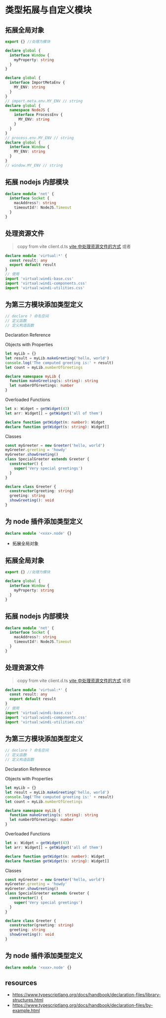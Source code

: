 # 类型拓展与自定义模块

## 拓展全局对象

```ts
export {} //处理为模块

declare global {
  interface Window {
    myProperty: string
  }
}
```

```ts
declare global {
  interface ImportMetaEnv {
    MY_ENV: string
  }
}
// import.meta.env.MY_ENV // string
declare global {
  namespace NodeJS {
    interface ProcessEnv {
      MY_ENV: string
    }
  }
}
// process.env.MY_ENV // string
declare global {
  interface Window {
    MY_ENV: string
  }
}
// window.MY_ENV // string
```

## 拓展 nodejs 内部模块

```ts
declare module 'net' {
  interface Socket {
    macAddress?: string
    timeoutId?: NodeJS.Timeout
  }
}
```

## 处理资源文件

> copy from vite client.d.ts
> [vite 中处理资源文件的方式](../types-tools/asset.d.ts)
> 或者

```ts
declare module 'virtual:*' {
  const result: any
  export default result
}
// 使用
import 'virtual:windi-base.css'
import 'virtual:windi-components.css'
import 'virtual:windi-utilities.css'
```

## 为第三方模块添加类型定义

```ts
// declare ? 命名空间
// 定义函数
// 定义构造函数
```

Declaration Reference

Objects with Properties

```js
let myLib = {}
let result = myLib.makeGreeting('hello, world')
console.log('The computed greeting is:' + result)
let count = myLib.numberOfGreetings
```

```ts
declare namespace myLib {
  function makeGreeting(s: string): string
  let numberOfGreetings: number
}
```

Overloaded Functions

```ts
let x: Widget = getWidget(43)
let arr: Widget[] = getWidget('all of them')
```

```ts
declare function getWidget(n: number): Widget
declare function getWidget(s: string): Widget[]
```

Classes

```ts
const myGreeter = new Greeter('hello, world')
myGreeter.greeting = 'howdy'
myGreeter.showGreeting()
class SpecialGreeter extends Greeter {
  constructor() {
    super('Very special greetings')
  }
}
```

```ts
declare class Greeter {
  constructor(greeting: string)
  greeting: string
  showGreeting(): void
}
```

## 为 node 插件添加类型定义

```ts
declare module '<xxx>.node' {}
```

- 拓展全局对象

## 拓展全局对象

```ts
export {} //处理为模块

declare global {
  interface Window {
    myProperty: string
  }
}
```

## 拓展 nodejs 内部模块

```ts
declare module 'net' {
  interface Socket {
    macAddress?: string
    timeoutId?: NodeJS.Timeout
  }
}
```

## 处理资源文件

> copy from vite client.d.ts
> [vite 中处理资源文件的方式](../types-tools/asset.d.ts)
> 或者

```ts
declare module 'virtual:*' {
  const result: any
  export default result
}
// 使用
import 'virtual:windi-base.css'
import 'virtual:windi-components.css'
import 'virtual:windi-utilities.css'
```

## 为第三方模块添加类型定义

```ts
// declare ? 命名空间
// 定义函数
// 定义构造函数
```

Declaration Reference

Objects with Properties

```js
let myLib = {}
let result = myLib.makeGreeting('hello, world')
console.log('The computed greeting is:' + result)
let count = myLib.numberOfGreetings
```

```ts
declare namespace myLib {
  function makeGreeting(s: string): string
  let numberOfGreetings: number
}
```

Overloaded Functions

```ts
let x: Widget = getWidget(43)
let arr: Widget[] = getWidget('all of them')
```

```ts
declare function getWidget(n: number): Widget
declare function getWidget(s: string): Widget[]
```

Classes

```ts
const myGreeter = new Greeter('hello, world')
myGreeter.greeting = 'howdy'
myGreeter.showGreeting()
class SpecialGreeter extends Greeter {
  constructor() {
    super('Very special greetings')
  }
}
```

```ts
declare class Greeter {
  constructor(greeting: string)
  greeting: string
  showGreeting(): void
}
```

## 为 node 插件添加类型定义

```ts
declare module '<xxx>.node' {}
```

## resources

- https://www.typescriptlang.org/docs/handbook/declaration-files/library-structures.html
- https://www.typescriptlang.org/docs/handbook/declaration-files/by-example.html
